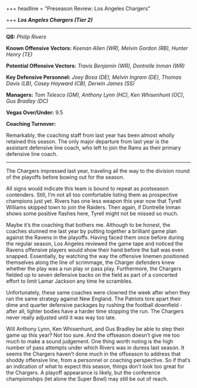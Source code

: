 +++
headline = "Preseason Review: Los Angeles Chargers"

+++
**_Los Angeles Chargers (Tier 2)_**

***

**QB:** _Philip Rivers_

**Known Offensive Vectors:** _Keenan Allen (WR), Melvin Gordon (RB), Hunter Henry (TE)_

**Potential Offensive Vectors:** _Travis Benjamin (WR), Dontrelle Inman (WR)_

**Key Defensive Personnel:** _Joey Bosa (DE), Melvin Ingram (DE), Thomas Davis (LB), Casey Hayward (CB), Derwin James (SS)_

**Managers:** _Tom Telesco (GM), Anthony Lynn (HC), Ken Whisenhunt (OC), Gus Bradley (DC)_

**Vegas Over/Under:** 9.5

**Coaching Turnover:**

Remarkably, the coaching staff from last year has been almost wholly retained this season. The only major departure from last year is the assistant defensive line coach, who left to join the Rams as their primary defensive line coach.

***

The Chargers impressed last year, traveling all the way to the division round of the playoffs before bowing out for the season.

All signs would indicate this team is bound to repeat as postseason contenders. Still, I’m not all too comfortable listing them as prospective champions just yet. Rivers has one less weapon this year now that Tyrell Williams skipped town to join the Raiders. Then again, if Dontrelle Inman shows some positive flashes here, Tyrell might not be missed so much.

Maybe it’s the coaching that bothers me. Although to be honest, the coaches stunned me last year by putting together a brilliant game plan against the Ravens in the playoffs. Having faced them once before during the regular season, Los Angeles reviewed the game tape and noticed the Ravens offensive players would show their hand before the ball was even snapped. Essentially, by watching the way the offensive linemen positioned themselves along the line of scrimmage, the Charger defenders knew whether the play was a run play or pass play. Furthermore, the Chargers fielded up to seven defensive backs on the field as part of a concerted effort to limit Lamar Jackson any time he scrambles.

Unfortunately, these same coaches were clowned the week after when they ran the same strategy against New England. The Patriots tore apart their dime and quarter defensive packages by rushing the football downfield - after all, lighter bodies have a harder time stopping the run. The Chargers never really adjusted until it was way too late.

Will Anthony Lynn, Ken Whisenhunt, and Gus Bradley be able to step their game up this year? Not too sure. And the offseason doesn’t give me too much to make a sound judgement. One thing worth noting is the high number of pass attempts under which Rivers was in duress last season. It seems the Chargers haven’t done much in the offseason to address that shoddy offensive line, from a personnel or coaching perspective. So if that’s an indication of what to expect this season, things don’t look too great for the Chargers. A playoff appearance is likely, but the conference championships (let alone the Super Bowl) may still be out of reach.